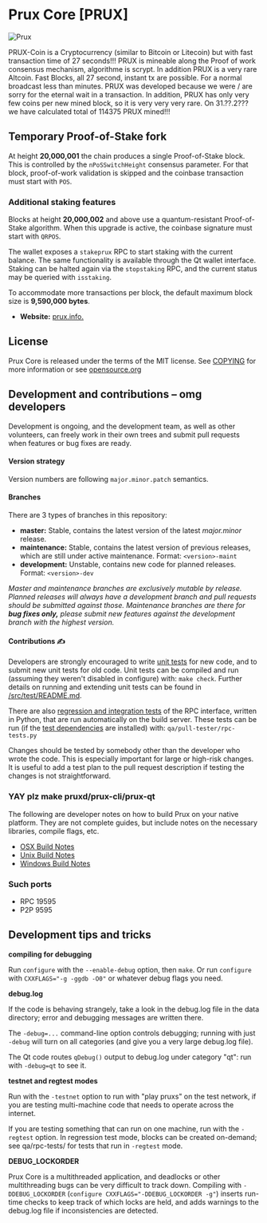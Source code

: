 # Prux Core [PRUX]

![Prux](https://i.ibb.co/Nt8sQGc/prux-logo.png)

PRUX-Coin is a Cryptocurrency (similar to Bitcoin or Litecoin) 
but with fast transaction time of 27 seconds!!! 
PRUX is mineable along the Proof of work consensus mechanism, algorithme is scrypt. 
In addition PRUX is a very rare Altcoin. Fast Blocks, all 27 second, instant tx are possible. 
For a normal broadcast less than minutes. PRUX was developed because we were / are sorry for the eternal wait in a transaction. 
In addition, PRUX has only very few coins per new mined block, so it is very very very rare. 
On 31.??.2??? we have calculated total of 114375 PRUX mined!!!

## Temporary Proof-of-Stake fork

At height **20,000,001** the chain produces a single Proof-of-Stake block.
This is controlled by the `nPoSSwitchHeight` consensus parameter.  For that
block, proof-of-work validation is skipped and the coinbase transaction must
start with `POS`.

### Additional staking features

Blocks at height **20,000,002** and above use a quantum-resistant
Proof-of-Stake algorithm.  When this upgrade is active, the coinbase
signature must start with `QRPOS`.

The wallet exposes a `stakeprux` RPC to start staking with the current
balance.  The same functionality is available through the Qt wallet
interface.
Staking can be halted again via the `stopstaking` RPC, and the current
status may be queried with `isstaking`.

To accommodate more transactions per block, the default maximum block
size is **9,590,000 bytes**.

- **Website:** [prux.info.](https://prux.info)

## License 
Prux Core is released under the terms of the MIT license. See
[COPYING](COPYING) for more information or see
[opensource.org](https://opensource.org/licenses/MIT)

## Development and contributions – omg developers
Development is ongoing, and the development team, as well as other volunteers,
can freely work in their own trees and submit pull requests when features or
bug fixes are ready.

#### Version strategy
Version numbers are following ```major.minor.patch``` semantics.

#### Branches
There are 3 types of branches in this repository:

- **master:** Stable, contains the latest version of the latest *major.minor* release.
- **maintenance:** Stable, contains the latest version of previous releases, which are still under active maintenance. Format: ```<version>-maint```
- **development:** Unstable, contains new code for planned releases. Format: ```<version>-dev```

*Master and maintenance branches are exclusively mutable by release. Planned*
*releases will always have a development branch and pull requests should be*
*submitted against those. Maintenance branches are there for **bug fixes only,***
*please submit new features against the development branch with the highest version.*

#### Contributions ✍️

Developers are strongly encouraged to write [unit tests](src/test/README.md) for new code, and to
submit new unit tests for old code. Unit tests can be compiled and run
(assuming they weren't disabled in configure) with: `make check`. Further details on running
and extending unit tests can be found in [/src/test/README.md](/src/test/README.md).

There are also [regression and integration tests](/qa) of the RPC interface, written
in Python, that are run automatically on the build server.
These tests can be run (if the [test dependencies](/qa) are installed) with: `qa/pull-tester/rpc-tests.py`

Changes should be tested by somebody other than the developer who wrote the
code. This is especially important for large or high-risk changes. It is useful
to add a test plan to the pull request description if testing the changes is
not straightforward.

### YAY plz make pruxd/prux-cli/prux-qt

  The following are developer notes on how to build Prux on your native platform. They are not complete guides, but include notes on the necessary libraries, compile flags, etc.

  - [OSX Build Notes](doc/build-osx.md)
  - [Unix Build Notes](doc/build-unix.md)
  - [Windows Build Notes](doc/build-windows.md)

### Such ports

- RPC 19595
- P2P 9595

## Development tips and tricks

**compiling for debugging**

Run `configure` with the `--enable-debug` option, then `make`. Or run `configure` with
`CXXFLAGS="-g -ggdb -O0"` or whatever debug flags you need.

**debug.log**

If the code is behaving strangely, take a look in the debug.log file in the data directory;
error and debugging messages are written there.

The `-debug=...` command-line option controls debugging; running with just `-debug` will turn
on all categories (and give you a very large debug.log file).

The Qt code routes `qDebug()` output to debug.log under category "qt": run with `-debug=qt`
to see it.

**testnet and regtest modes**

Run with the `-testnet` option to run with "play pruxs" on the test network, if you
are testing multi-machine code that needs to operate across the internet.

If you are testing something that can run on one machine, run with the `-regtest` option.
In regression test mode, blocks can be created on-demand; see qa/rpc-tests/ for tests
that run in `-regtest` mode.

**DEBUG_LOCKORDER**

Prux Core is a multithreaded application, and deadlocks or other multithreading bugs
can be very difficult to track down. Compiling with `-DDEBUG_LOCKORDER` (`configure
CXXFLAGS="-DDEBUG_LOCKORDER -g"`) inserts run-time checks to keep track of which locks
are held, and adds warnings to the debug.log file if inconsistencies are detected.
